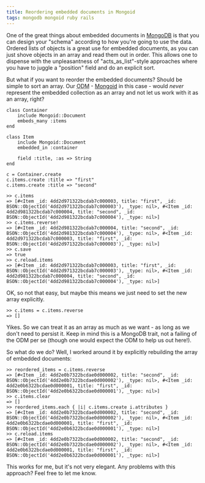 ```yaml
---
title: Reordering embedded documents in Mongoid
tags: mongodb mongoid ruby rails
---
```


One of the great things about embedded documents in [MongoDB](http://mongodb.org) is that you can design your "schema" according to how you're going to use the data. Ordered lists of objects is a great use for embedded documents, as you can just shove objects in an array and read them out in order. This allows one to dispense with the unpleasantness of "acts_as_list"-style approaches where you have to juggle a "position" field and do an explicit sort.

But what if you want to reorder the embedded documents? Should be simple to sort an array. Our <abbr title="Object Document Mapper">ODM</abbr> - [Mongoid](http://mongoid.org) in this case - would _never_ represent the embedded collection as an array and not let us work with it as an array, right?

    class Container
    	include Mongoid::Document
    	embeds_many :items
    end

    class Item
    	include Mongoid::Document
    	embedded_in :container
    	
    	field :title, :as => String
    end

    c = Container.create
    c.items.create :title => "first"
    c.items.create :title => "second"

    >> c.items
    => [#<Item _id: 4dd2d971322bcdab7c000003, title: "first", _id: BSON::ObjectId('4dd2d971322bcdab7c000003'), _type: nil>, #<Item _id: 4dd2d981322bcdab7c000004, title: "second", _id: BSON::ObjectId('4dd2d981322bcdab7c000004'), _type: nil>]
    >> c.items.reverse!
    => [#<Item _id: 4dd2d981322bcdab7c000004, title: "second", _id: BSON::ObjectId('4dd2d981322bcdab7c000004'), _type: nil>, #<Item _id: 4dd2d971322bcdab7c000003, title: "first", _id: BSON::ObjectId('4dd2d971322bcdab7c000003'), _type: nil>]
    >> c.save
    => true
    >> c.reload.items
    => [#<Item _id: 4dd2d971322bcdab7c000003, title: "first", _id: BSON::ObjectId('4dd2d971322bcdab7c000003'), _type: nil>, #<Item _id: 4dd2d981322bcdab7c000004, title: "second", _id: BSON::ObjectId('4dd2d981322bcdab7c000004'), _type: nil>]

OK, so not that easy, but maybe this means we just need to set the new array explicitly.

    >> c.items = c.items.reverse
    => []

Yikes. So we can treat it as an array as much as we want - as long as we don't need to persist it. Keep in mind this is a MongoDB trait, not a failing of the ODM per se (though one would expect the ODM to help us out here!).

So what do we do? Well, I worked around it by explicitly rebuilding the array of embedded documents:

    >> reordered_items = c.items.reverse
    => [#<Item _id: 4dd2e0b7322bcdae0d000002, title: "second", _id: BSON::ObjectId('4dd2e0b7322bcdae0d000002'), _type: nil>, #<Item _id: 4dd2e0b6322bcdae0d000001, title: "first", _id: BSON::ObjectId('4dd2e0b6322bcdae0d000001'), _type: nil>]
    >> c.items.clear
    => []
    >> reordered_items.each { |i| c.items.create i.attributes }
    => [#<Item _id: 4dd2e0b7322bcdae0d000002, title: "second", _id: BSON::ObjectId('4dd2e0b7322bcdae0d000002'), _type: nil>, #<Item _id: 4dd2e0b6322bcdae0d000001, title: "first", _id: BSON::ObjectId('4dd2e0b6322bcdae0d000001'), _type: nil>]
    >> c.reload.items
    => [#<Item _id: 4dd2e0b7322bcdae0d000002, title: "second", _id: BSON::ObjectId('4dd2e0b7322bcdae0d000002'), _type: nil>, #<Item _id: 4dd2e0b6322bcdae0d000001, title: "first", _id: BSON::ObjectId('4dd2e0b6322bcdae0d000001'), _type: nil>]

This works for me, but it's not very elegant. Any problems with this approach? Feel free to let me know.